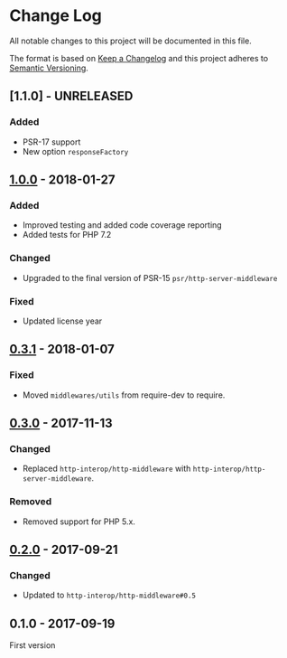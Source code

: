 # Change Log

All notable changes to this project will be documented in this file.

The format is based on [Keep a Changelog](http://keepachangelog.com/) 
and this project adheres to [Semantic Versioning](http://semver.org/).

## [1.1.0] - UNRELEASED

### Added

- PSR-17 support
- New option `responseFactory`

## [1.0.0] - 2018-01-27

### Added

- Improved testing and added code coverage reporting
- Added tests for PHP 7.2

### Changed

- Upgraded to the final version of PSR-15 `psr/http-server-middleware`

### Fixed

- Updated license year

## [0.3.1] - 2018-01-07

### Fixed

- Moved `middlewares/utils` from require-dev to require.

## [0.3.0] - 2017-11-13

### Changed

- Replaced `http-interop/http-middleware` with  `http-interop/http-server-middleware`.

### Removed

- Removed support for PHP 5.x.

## [0.2.0] - 2017-09-21

### Changed

- Updated to `http-interop/http-middleware#0.5`

## 0.1.0 - 2017-09-19

First version

[1.0.0]: https://github.com/middlewares/redirect/compare/v0.3.1...v1.0.0
[0.3.1]: https://github.com/middlewares/redirect/compare/v0.3.0...v0.3.1
[0.3.0]: https://github.com/middlewares/redirect/compare/v0.2.0...v0.3.0
[0.2.0]: https://github.com/middlewares/redirect/compare/v0.1.0...v0.2.0
